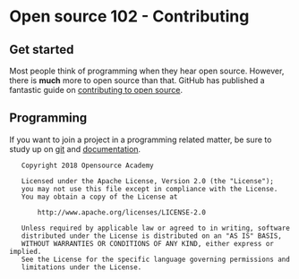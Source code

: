 # Open source 102 - Contributing

## Get started
Most people think of programming when they hear open source. However, there is **much** more to open source than that. GitHub has published a fantastic guide on [contributing to open source](https://opensource.guide/how-to-contribute/).

## Programming
If you want to join a project in a programming related matter, be sure to study up on [git](https://github.com/Opensource-Academy/git) and [documentation](https://github.com/Opensource-Academy/documentation).

```
   Copyright 2018 Opensource Academy

   Licensed under the Apache License, Version 2.0 (the "License");
   you may not use this file except in compliance with the License.
   You may obtain a copy of the License at

       http://www.apache.org/licenses/LICENSE-2.0

   Unless required by applicable law or agreed to in writing, software
   distributed under the License is distributed on an "AS IS" BASIS,
   WITHOUT WARRANTIES OR CONDITIONS OF ANY KIND, either express or implied.
   See the License for the specific language governing permissions and
   limitations under the License.
```
